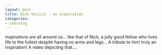 ```yaml
---
layout: post
title: Nick Vujicic - an inspiration
categories:
- Learning
---
```



inspirations are all around us... like that of Nick, a jolly good fellow who lives life to the fullest despite having no arms and legs... A tribute to him! truly an inspiration! A video depicting that....
